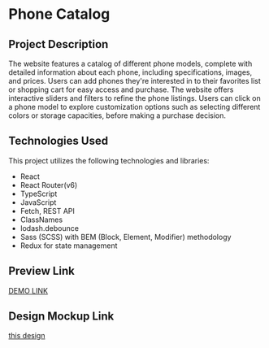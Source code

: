 # Phone Catalog

## Project Description
The website features a catalog of different phone models, complete with detailed information about each phone, including specifications, images, and prices. Users can add phones they're interested in to their favorites list or shopping cart for easy access and purchase. The website offers interactive sliders and filters to refine the phone listings. Users can click on a phone model to explore customization options such as selecting different colors or storage capacities, before making a purchase decision.

## Technologies Used
This project utilizes the following technologies and libraries:
- React
- React Router(v6)
- TypeScript
- JavaScript
- Fetch, REST API
- ClassNames
- lodash.debounce
- Sass (SCSS) with BEM (Block, Element, Modifier) methodology
- Redux for state management

## Preview Link
[DEMO LINK](https://izzetyusufov.github.io/react_phone-catalog/)

## Design Mockup Link
[this design](https://www.figma.com/file/uEetgWenSRxk9jgiym6Yzp/Phone-catalog-redesign?type=design&node-id=1-2&mode=design)
